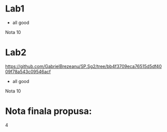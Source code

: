 # Lab1
- all good

Nota 10
# Lab2
https://github.com/GabrielBrezeanu/SP.Sg2/tree/bb4f3709eca76515d5df4009f78a543c09546acf

- all good

Nota 10

# Nota finala propusa:
4
